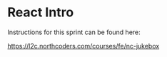 # React Intro

Instructions for this sprint can be found here:

https://l2c.northcoders.com/courses/fe/nc-jukebox